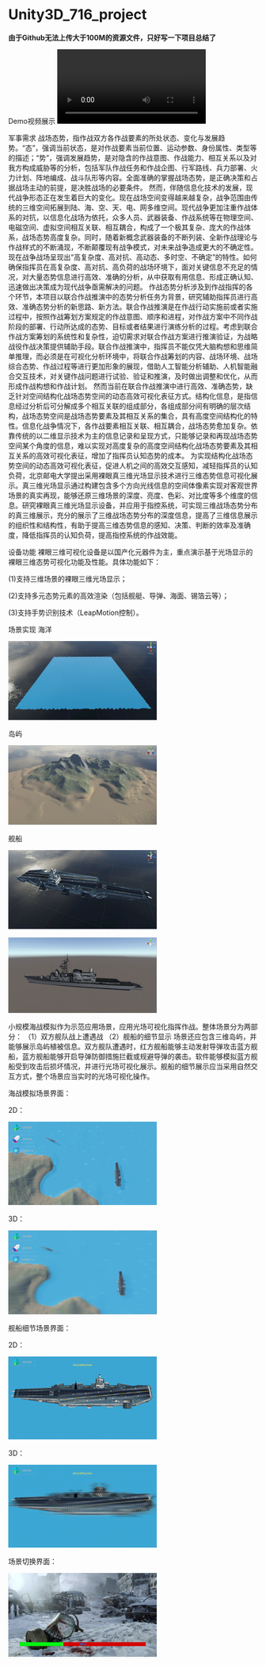 # Unity3D_716_project
**由于Github无法上传大于100M的资源文件，只好写一下项目总结了**

Demo视频展示
![go to video](https://github.com/Lucifinil0409/Unity3D_716_project/blob/master/ShowPic/716%E8%88%B0%E8%88%B9%E6%A8%A1%E6%8B%9F%E9%A1%B9%E7%9B%AE%20-%20%E5%9B%BE%E5%BD%A2%E6%8A%80%E6%9C%AFwiki.mp4)

军事需求
战场态势，指作战双方各作战要素的所处状态、变化与发展趋势。“态”，强调当前状态，是对作战要素当前位置、运动参数、身份属性、类型等的描述；“势”，强调发展趋势，是对隐含的作战意图、作战能力、相互关系以及对我方构成威胁等的分析，包括军队作战任务和作战企图、行军路线、兵力部署、火力计划、阵地编成、战斗队形等内容。全面准确的掌握战场态势，是正确决策和占据战场主动的前提，是决胜战场的必要条件。
然而，伴随信息化技术的发展，现代战争形态正在发生着巨大的变化。现在战场空间变得越来越复杂，战争范围由传统的三维空间拓展到陆、海、空、天、电、网多维空间。现代战争更加注重作战体系的对抗，以信息化战场为依托，众多人员、武器装备、作战系统等在物理空间、电磁空间、虚拟空间相互关联、相互耦合，构成了一个极其复杂、庞大的作战体系，战场态势高度复杂。同时，随着新概念武器装备的不断列装、全新作战理论与作战样式的不断涌现，不断颠覆现有战争模式，对未来战争造成更大的不确定性。现在战争战场呈现出“高复杂度、高对抗、高动态、多时空、不确定”的特性。如何确保指挥员在高复杂度、高对抗、高负荷的战场环境下，面对关键信息不充足的情况，对大量态势信息进行高效、准确的分析，从中获取有用信息、形成正确认知、迅速做出决策成为现代战争亟需解决的问题。
作战态势分析涉及到作战指挥的各个环节，本项目以联合作战推演中的态势分析任务为背景，研究辅助指挥员进行高效、准确态势分析的新思路、新方法。联合作战推演是在作战行动实施前或者实施过程中，按照作战筹划方案规定的作战意图、顺序和进程，对作战方案中不同作战阶段的部署、行动所达成的态势、目标或者结果进行演练分析的过程。考虑到联合作战方案筹划的系统性和复杂性，迫切需求对联合作战方案进行推演验证，为战略战役作战决策提供辅助手段。联合作战推演中，指挥员不能仅凭大脑构想和思维简单推理，而必须是在可视化分析环境中，将联合作战筹划的内容、战场环境、战场综合态势、作战过程等进行更加形象的展现，借助人工智能分析辅助、人机智能融合交互技术，对关键作战问题进行试验、验证和推演，及时做出调整和优化，从而形成作战构想和作战计划。
然而当前在联合作战推演中进行高效、准确态势，缺乏针对空间结构化战场态势空间的动态高效可视化表征方式。结构化信息，是指信息经过分析后可分解成多个相互关联的组成部分，各组成部分间有明确的层次结构，战场态势空间是战场态势要素及其相互关系的集合，具有高度空间结构化的特性。信息化战争情况下，各作战要素相互关联、相互耦合，战场态势愈加复杂。依靠传统的以二维显示技术为主的信息记录和呈现方式，只能够记录和再现战场态势空间某个角度的信息，难以实现对高度复杂的高度空间结构化战场态势要素及其相互关系的高效可视化表征，增加了指挥员认知态势的成本。
为实现结构化战场态势空间的动态高效可视化表征，促进人机之间的高效交互感知，减轻指挥员的认知负荷，北京邮电大学提出采用裸眼真三维光场显示技术进行三维态势信息可视化展示。真三维光场显示通过构建包含多个方向光线信息的空间体像素实现对客观世界场景的真实再现，能够还原三维场景的深度、亮度、色彩、对比度等多个维度的信息。研究裸眼真三维光场显示设备，并应用于指控系统，可实现三维战场态势分布的真三维展示，充分的展示了三维战场态势分布的深度信息，提高了三维信息展示的组织性和结构性，有助于提高三维态势信息的感知、决策、判断的效率及准确度，降低指挥员的认知负荷，提高指控系统的作战效能。

设备功能
裸眼三维可视化设备是以国产化元器件为主，重点演示基于光场显示的裸眼三维态势可视化功能及性能。具体功能如下：

(1)支持三维场景的裸眼三维光场显示；

(2)支持多元态势元素的高效渲染（包括舰艇、导弹、海面、锡箔云等）；

(3)支持手势识别技术（LeapMotion控制）。

场景实现
海洋

![image](https://github.com/Lucifinil0409/Unity3D_716_project/blob/master/ShowPic/300px-%E6%B5%B7%E6%B4%8B.png)

岛屿

![image](https://github.com/Lucifinil0409/Unity3D_716_project/blob/master/ShowPic/300px-%E5%B2%9B%E5%B1%BF.png)

舰船

![image](https://github.com/Lucifinil0409/Unity3D_716_project/blob/master/ShowPic/300px-%E8%88%AA%E6%AF%8D.png)

![image](https://github.com/Lucifinil0409/Unity3D_716_project/blob/master/ShowPic/300px-%E6%88%98%E8%88%B0.png)

小规模海战模拟作为示范应用场景，应用光场可视化指挥作战。整体场景分为两部分：
（1）双方舰队战上遭遇战
（2）舰船的细节显示
场景还应包含三维岛屿，并能够展示岛屿植被信息。双方舰队遭遇时，红方舰船能够主动发射导弹攻击蓝方舰船，蓝方舰船能够开启导弹防御措施拦截或规避导弹的袭击。软件能够模拟蓝方舰船受到攻击后损坏情况，并进行光场可视化展示。舰船的细节展示应当采用自然交互方式，整个场景应当实时的光场可视化操作。

海战模拟场景界面：

2D：

![image](https://github.com/Lucifinil0409/Unity3D_716_project/blob/master/ShowPic/300px-%E6%B5%B7%E6%88%98%E6%A8%A1%E6%8B%9F%E5%9C%BA%E6%99%AF.png)

3D：

![image](https://github.com/Lucifinil0409/Unity3D_716_project/blob/master/ShowPic/300px-%E6%B5%B7%E6%88%98%E6%A8%A1%E6%8B%9F%E5%9C%BA%E6%99%AF_3D.png)

舰船细节场景界面：

2D：

![image](https://github.com/Lucifinil0409/Unity3D_716_project/blob/master/ShowPic/300px-%E8%88%B0%E8%88%B9%E7%BB%86%E8%8A%82%E5%9C%BA%E6%99%AF.png)

3D：

![image](https://github.com/Lucifinil0409/Unity3D_716_project/blob/master/ShowPic/300px-%E8%88%B0%E8%88%B9%E7%BB%86%E8%8A%82%E5%9C%BA%E6%99%AF_3D.png)

场景切换界面：

![image](https://github.com/Lucifinil0409/Unity3D_716_project/blob/master/ShowPic/300px-%E5%9C%BA%E6%99%AF%E5%88%87%E6%8D%A2.png)
